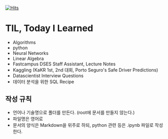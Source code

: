 
[![Hits](https://hits.seeyoufarm.com/api/count/incr/badge.svg?url=https%3A%2F%2Fgithub.com%2Ftkdguq05%2hit-counter)](https://hits.seeyoufarm.com)

# TIL, Today I Learned
- Algorithms
- python
- Neural Networks
- Linear Algebra
- Fastcampus DSES Staff Assistant, Lecture Notes
- Kaggling (KaKR 1st, 2nd 대회, Porto Seguro's Safe Driver Predictions)
- Datascientist Interview Questions
- 데이터 분석을 위한 SQL Recipe


## 작성 규칙
- 언어나 기술명으로 폴더를 만든다. (root에 문서를 만들지 않는다.)
- 파일명은 영어로
- 문서의 양식은 Markdown을 위주로 하되, python 관련 등은 .ipynb 파일로 작성한다.
